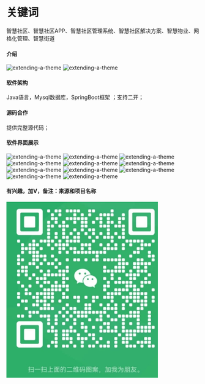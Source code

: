# 关键词

智慧社区、智慧社区APP、智慧社区管理系统、智慧社区解决方案、智慧物业、网格化管理、智慧街道

#### 介绍

![extending-a-theme](/0.png)
![extending-a-theme](/00.png)

#### 软件架构

Java语言，Mysql数据库，SpringBoot框架 ；支持二开；

#### 源码合作

提供完整源代码；


#### 软件界面展示

![extending-a-theme](/01.png)
![extending-a-theme](/02.png)
![extending-a-theme](/03.png)
![extending-a-theme](/04.png)
![extending-a-theme](/05.png)
![extending-a-theme](/06.png)
![extending-a-theme](/07.png)
![extending-a-theme](/08.png)
![extending-a-theme](/09.png)
![extending-a-theme](/10.png)
![extending-a-theme](/11.png)
#### 有兴趣，加V，备注：来源和项目名称
![extending-a-theme](/lianxi.png)
